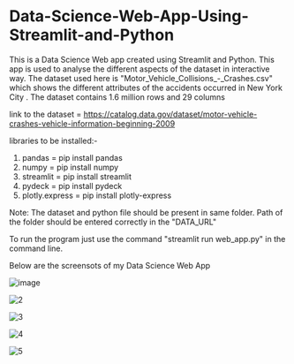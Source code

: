 # Data-Science-Web-App-Using-Streamlit-and-Python
This is a Data Science Web app created using Streamlit and Python. This app is used to analyse the different aspects of the dataset in interactive way. The dataset used here is "Motor_Vehicle_Collisions_-_Crashes.csv" which shows the different attributes of the accidents occurred in New York City . The dataset contains 1.6 million rows and 29 columns

link to the dataset =  https://catalog.data.gov/dataset/motor-vehicle-crashes-vehicle-information-beginning-2009

libraries to be installed:-
1. pandas = pip install pandas
2. numpy = pip install numpy
3. streamlit = pip install streamlit
4. pydeck = pip install pydeck
5. plotly.express = pip install plotly-express

Note: The dataset and python file should be present in same folder. Path of the folder should be entered correctly in the "DATA_URL" 

To run the program just use the command "streamlit run web_app.py" in the command line.

Below are the screensots of my Data Science Web App

![image](https://user-images.githubusercontent.com/43824563/85855135-63e29e80-b7d3-11ea-830d-72df7f57687c.png)

![2](https://user-images.githubusercontent.com/43824563/85855218-8aa0d500-b7d3-11ea-9a89-ce635cb25217.PNG)


![3](https://user-images.githubusercontent.com/43824563/85855228-8eccf280-b7d3-11ea-8477-9da47d10070d.PNG)


![4](https://user-images.githubusercontent.com/43824563/85855234-91c7e300-b7d3-11ea-9ef2-c45b1f74ad01.PNG)


![5](https://user-images.githubusercontent.com/43824563/85855243-942a3d00-b7d3-11ea-9d24-d6a5d08493b1.PNG)


